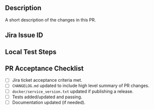 ## Description

A short description of the changes in this PR.

## Jira Issue ID


## Local Test Steps


## PR Acceptance Checklist
* [ ] Jira ticket acceptance criteria met.
* [ ] `CHANGELOG.md` updated to include high level summary of PR changes.
* [ ] `docker/service_version.txt` updated if publishing a release.
* [ ] Tests added/updated and passing.
* [ ] Documentation updated (if needed).
